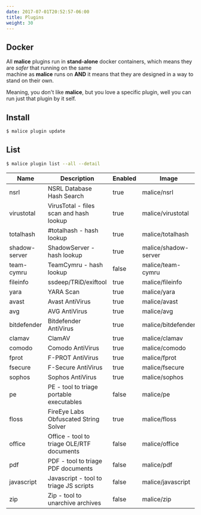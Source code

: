 ```yaml
---
date: 2017-07-01T20:52:57-06:00
title: Plugins
weight: 30
---
```


## Docker  

All **malice** plugins run in **stand-alone** docker containers, which means they are *safer* that running on the same  
machine as **malice** runs on **AND** it means that they are designed in a way to stand on their own.  

Meaning, you don't like **malice**, but you love a specific plugin, well you can run just that plugin by it self.

## Install

```bash
$ malice plugin update
```

## List

```bash
$ malice plugin list --all --detail
```

| Name          | Description                               | Enabled | Image                | Category | Mime                   |
|---------------|-------------------------------------------|---------|----------------------|----------|------------------------|
| nsrl          | NSRL Database Hash Search                 | true    | malice/nsrl          | intel    | hash                   |
| virustotal    | VirusTotal - files scan and hash lookup   | true    | malice/virustotal    | intel    | hash                   |
| totalhash     | #totalhash - hash lookup                  | true    | malice/totalhash     | intel    | hash                   |
| shadow-server | ShadowServer - hash lookup                | true    | malice/shadow-server | intel    | hash                   |
| team-cymru    | TeamCymru - hash lookup                   | false   | malice/team-cymru    | intel    | hash                   |
| fileinfo      | ssdeep/TRiD/exiftool                      | true    | malice/fileinfo      | metadata | \*                     |
| yara          | YARA Scan                                 | true    | malice/yara          | av       | \*                     |
| avast         | Avast AntiVirus                           | true    | malice/avast         | av       | \*                     |
| avg           | AVG AntiVirus                             | true    | malice/avg           | av       | \*                     |
| bitdefender   | Bitdefender AntiVirus                     | true    | malice/bitdefender   | av       | \*                     |
| clamav        | ClamAV                                    | true    | malice/clamav        | av       | \*                     |
| comodo        | Comodo AntiVirus                          | true    | malice/comodo        | av       | \*                     |
| fprot         | F-PROT AntiVirus                          | true    | malice/fprot         | av       | \*                     |
| fsecure       | F-Secure AntiVirus                        | true    | malice/fsecure       | av       | \*                     |
| sophos        | Sophos AntiVirus                          | true    | malice/sophos        | av       | \*                     |
| pe            | PE - tool to triage portable executables  | false   | malice/pe            | exe      | application/x-dosexec  |
| floss         | FireEye Labs Obfuscated String Solver     | true    | malice/floss         | exe      | application/x-dosexec  |
| office        | Office - tool to triage OLE/RTF documents | false   | malice/office        | document | \*                     |
| pdf           | PDF - tool to triage PDF documents        | false   | malice/pdf           | document | application/pdf        |
| javascript    | Javascript - tool to triage JS scripts    | false   | malice/javascript    | document | application/javascript |
| zip           | Zip - tool to unarchive archives          | false   | malice/zip           | archive  | archive                |
